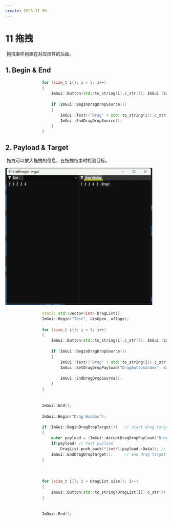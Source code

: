 ```yaml
---
create: 2023-11-30
---
```

# 11 拖拽

​	拖拽事件创建在对应控件的后面。

## 1. Begin & End

```C++
				for (size_t i{}; i < 5; i++)
				{
					ImGui::Button(std::to_string(i).c_str()); ImGui::SameLine();

					if (ImGui::BeginDragDropSource())
					{
						ImGui::Text(("Drag" + std::to_string(i)).c_str());
						ImGui::EndDragDropSource();
					}
				}
```

## 2. Payload & Target

​	拖拽可以放入拖拽的信息，在拖拽结束时检测目标。

<img src="./assets/image-20231201000109805.png" alt="image-20231201000109805" style="zoom: 50%;" />

```C++
				static std::vector<int> DragList{};
				ImGui::Begin("Test", &isOpen, wflags);

				for (size_t i{}; i < 5; i++)
				{
					ImGui::Button(std::to_string(i).c_str()); ImGui::SameLine();

					if (ImGui::BeginDragDropSource())
					{
						ImGui::Text(("Drag" + std::to_string(i)).c_str());
						ImGui::SetDragDropPayload("DragButtonIndex", &i, sizeof(i));	// create drag payload

						ImGui::EndDragDropSource();
					}
				}


				ImGui::End();

				ImGui::Begin("Drag Window");
				
				if (ImGui::BeginDragDropTarget())	// start drag target
				{
					auto* payload = (ImGui::AcceptDragDropPayload("DragButtonIndex"));	// get payload
					if(payload)	// test payload
						DragList.push_back(*(int*)(payload->Data));	// get data, insert into vector
					ImGui::EndDragDropTarget();		// end drag target
				}	
				
				
				
				for (size_t i{}; i < DragList.size(); i++)
				{
					ImGui::Button(std::to_string(DragList[i]).c_str()); ImGui::SameLine();
				}


				ImGui::End();
```

